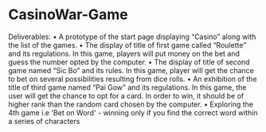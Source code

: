 # CasinoWar-Game
Deliverables:
•	A prototype of the start page displaying “Casino” along with the list of the games.
•	The display of title of first game called “Roulette” and its regulations. In this game, players will put money on the bet and guess the number opted by the computer. 
•	The display of title of second game named “Sic Bo” and its rules. In this game, player will get the chance to bet on several possibilities resulting from dice rolls. 
•	An exhibition of the title of third game named “Pai Gow” and its regulations. In this game, the user will get the chance to opt for a card. In order to win, it should be of higher rank than the random card chosen by the computer.
•	Exploring the 4th game i.e 'Bet on Word' - winning only if you find the correct word within a series of characters

